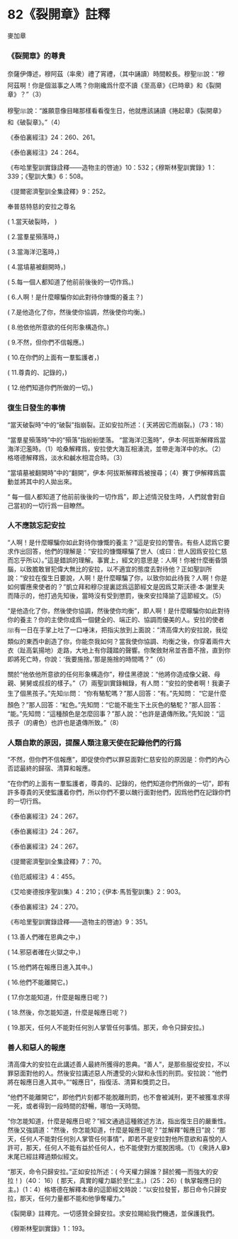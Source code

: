 # 82《裂開章》註釋

麥加章

### 《裂開章》的尊貴

奈薩伊傳述，穆阿茲（率衆）禮了宵禮，（其中誦讀）時間較長。穆聖ﷺ說：“穆阿茲啊！你是個滋事之人嗎？你剛纔爲什麼不讀《至高章》《巳時章》和《裂開章》？”（3）

穆聖ﷺ說：“誰願意像目睹那樣看看復生日，他就應該誦讀《捲起章》《裂開章》和《破裂章》。”（4）

《泰伯裏經注》24：260、261。

《泰伯裏經注》24：264。

《布哈里聖訓實錄詮釋——造物主的啓迪》10：532；《穆斯林聖訓實錄》1：339；《聖訓大集》6：508。

《提爾密濟聖訓全集詮釋》9：252。

奉普慈特慈的安拉之尊名

( 1.當天破裂時， )

( 2.當羣星殞落時，) 

( 3.當海洋氾濫時，) 

( 4.當墳墓被翻開時，)

( 5.每一個人都知道了他前前後後的一切作爲。)

( 6.人啊！是什麼矇騙你如此對待你慷慨的養主？)

( 7.是他造化了你，然後使你協調，然後使你均衡。)

( 8.他依他所意欲的任何形象構造你。) 

( 9.不然，但你們不信報應。)

( 10.在你們的上面有一羣監護者，) 

( 11.尊貴的、記錄的，)

( 12.他們知道你們所做的一切。)

### 復生日發生的事情

“當天破裂時”中的“破裂”指崩裂。正如安拉所述：( 天將因它而崩裂。)（73：18）

“當羣星殞落時”中的“殞落”指紛紛墜落。 “當海洋氾濫時”，伊本·阿拔斯解釋爲當海洋氾濫時。（1）哈桑解釋爲，安拉使大海互相湧流，並帶走海洋中的水。（2）格塔德解釋爲，淡水和鹹水相混合時。（3）

“當墳墓被翻開時”中的“翻開”，伊本·阿拔斯解釋爲被搜尋；（4）賽丁伊解釋爲震動並將其中的人拋出來。

“ 每一個人都知道了他前前後後的一切作爲”，即上述情況發生時，人們就會對自己當初的一切行爲一目瞭然。

### 人不應該忘記安拉

“人啊！是什麼矇騙你如此對待你慷慨的養主？”這是安拉的警告。有些人認爲它要求作出回答，他們的理解是：“安拉的慷慨矇騙了世人（或曰：世人因爲安拉仁慈而忘乎所以）。”這是錯誤的理解。事實上，經文的意思是：人啊！你被什麼衝昏頭腦，以致膽敢冒犯偉大無比的安拉，以不適宜的態度去對待他？正如聖訓所說：“安拉在復生日要說，人啊！是什麼矇騙了你，以致你如此待我？人啊！你是如何響應衆使者的？”凱立拜和穆尕提裏認爲這節經文是因爲艾斯沃德·本·謝里夫而降示的，他打過先知後，當時沒有受到懲罰，後來安拉降諭了這節經文。（5）

“是他造化了你，然後使你協調，然後使你均衡”，即人啊！是什麼矇騙你如此對待你的養主？你的主使你成爲一個健全的、端正的、協調而優美的人。安拉的使者ﷺ有一日在手掌上吐了一口唾沫，把指尖放到上面說：“清高偉大的安拉說，我從類似的東西中創造了你，你能奈我如何？當我使你協調、均衡之後，你穿着兩件大衣（趾高氣揚地）走路，大地上有你踐踏的聲響。你聚斂財帛並吝嗇不捨，直到你即將死亡時，你說：‘我要施捨。’那是施捨的時間嗎？”（6）

關於“他依他所意欲的任何形象構造你”，穆佳黑德說：“他將你造成像父親、母親、舅舅或叔叔的樣子。”（7）兩聖訓實錄輯錄，有人問：“安拉的使者啊！我妻子生了個黑孩子。”先知ﷺ問： “你有駱駝嗎？”那人回答：“有。”先知問： “它是什麼顏色？”那人回答：“紅色。”先知問：“它能不能生下土灰色的駱駝？”那人回答： “能。”先知問：“這種顏色是怎麼回事？”那人說：“也許是遺傳所致。”先知說：“這孩子（的膚色）也許也是遺傳所致。”（8）

### 人類自欺的原因，提醒人類注意天使在記錄他們的行爲

“不然，但你們不信報應”，即促使你們以罪惡面對仁慈安拉的原因是：你們的內心否認最終的歸宿、清算和報應。

“在你們的上面有一羣監護者，尊貴的、記錄的，他們知道你們所做的一切”，即有許多尊貴的天使監護着你們，所以你們不要以醜行面對他們，因爲他們在記錄你們的一切行爲。

《泰伯裏經注》24：267。

《泰伯裏經注》24：267。

《泰伯裏經注》24：267。

《提爾密濟聖訓全集詮釋》7：70。

《伯厄威經注》4：455。

《艾哈麥德按序聖訓集》4：210；《伊本·馬哲聖訓集》2：903。

《泰伯裏經注》24：270。

《布哈里聖訓實錄詮釋——造物主的啓迪》9：351。

( 13.善人們確在恩典之中，) 

( 14.邪惡者確在火獄之中，)

( 15.他們將在報應日進入其中。) 

( 16.他們不能離開它。)

( 17.你怎能知道，什麼是報應日呢？)

( 18.然後，你怎能知道，什麼是報應日呢？) 

( 19.那天，任何人不能對任何別人掌管任何事情。那天，命令只歸安拉。)

### 善人和惡人的報應

清高偉大的安拉在此講述善人最終所獲得的恩典。“善人”，是那些服從安拉，不以罪惡面對他的人。然後安拉講述惡人所遭受的火獄和永恆的刑罰。安拉說：“他們將在報應日進入其中。”“報應日”，指復活、清算和獎罰之日。

“他們不能離開它”，即他們片刻都不能脫離刑罰，也不會被減刑，更不被獲准求得一死，或者得到一段時間的舒暢，哪怕一天時間。

“你怎能知道，什麼是報應日呢？”經文通過這種敘述方法，指出復生日的嚴重性。然後又強調道：“然後，你怎能知道，什麼是報應日呢？”並解釋“報應日”說：“那天，任何人不能對任何別人掌管任何事情”，即若不是安拉對他所意欲和喜悅的人許可，那天，任何人不能有益於任何人，也不能使對方擺脫困境。（1）《衆詩人章》末尾已經註釋過類似經文。

“那天，命令只歸安拉。”正如安拉所述：( 今天權力歸誰？歸於獨一而強大的安拉！)（40： 16）( 那天，真實的權力屬於至仁主。)（25：26）( 執掌報應日的主。)（1：4）格塔德在解釋本章的這節經文時說：“以安拉發誓，那日命令只歸安拉，那天，任何力量都不能和他爭奪權力。”

《裂開章》註釋完。一切感贊全歸安拉。求安拉賜給我們機遇，並保護我們。

《穆斯林聖訓實錄》1：193。
